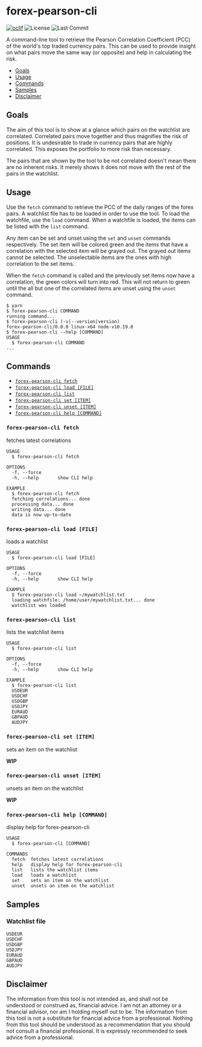 # forex-pearson-cli

[![oclif](https://img.shields.io/badge/cli-oclif-brightgreen.svg)](https://oclif.io) ![License](https://img.shields.io/github/license/shyrwinsia/forex-pearson-cli) ![Last Commit](https://img.shields.io/github/last-commit/shyrwinsia/forex-pearson-cli)

A command-line tool to retrieve the Pearson Correlation Coefficient (PCC) of the world's top traded currency pairs. This can be used to provide insight on what pairs move the same way (or opposite) and help in calculating the risk.

<!-- toc -->
* [Goals](#goals)
* [Usage](#usage)
* [Commands](#commands)
* [Samples](#samples)
* [Disclaimer](#disclaimer) 
<!-- tocstop -->
## Goals
The aim of this tool is to show at a glance which pairs on the watchlist are correlated. Correlated pairs move together and thus magnifies the risk of positions. It is undesirable to trade in currency pairs that are highly correlated. This exposes the portfolio to more risk than necessary. 

The pairs that are shown by the tool to be not correlated doesn't mean there are no inherent risks. It merely shows it does not move with the rest of the pairs in the watchlist.

## Usage
Use the `fetch` command to retrieve the PCC of the daily ranges of the forex pairs. A watchlist file has to be loaded in order to use the tool. To load the watchfile, use the `load` command. When a watchfile is loaded, the items can be listed with the `list` command.

Any item can be set and unset using the `set` and `unset` commands respectively. The set item will be colored green and the items that have a correlation with the selected item will be grayed out. The grayed out items cannot be selected. The unselectable items are the ones with high correlation to the set items.

When the `fetch` command is called and the previously set items now have a correlation, the green colors will turn into red. This will not return to green until the all but one of the correlated items are unset using the `unset` command.
<!-- usage -->
```sh-session
$ yarn
$ forex-pearson-cli COMMAND
running command...
$ forex-pearson-cli (-v|--version|version)
forex-pearson-cli/0.0.0 linux-x64 node-v10.19.0
$ forex-pearson-cli --help [COMMAND]
USAGE
  $ forex-pearson-cli COMMAND
...
```
<!-- usagestop -->
## Commands
<!-- commands -->
* [`forex-pearson-cli fetch`](#forex-pearson-cli-fetch)
* [`forex-pearson-cli load [FILE]`](#forex-pearson-cli-load-file)
* [`forex-pearson-cli list`](#forex-pearson-cli-list)
* [`forex-pearson-cli set [ITEM]`](#forex-pearson-cli-set-item)
* [`forex-pearson-cli unset [ITEM]`](#forex-pearson-cli-unset-item)
* [`forex-pearson-cli help [COMMAND]`](#forex-pearson-cli-help-command)

### `forex-pearson-cli fetch`

fetches latest correlations

```
USAGE
  $ forex-pearson-cli fetch

OPTIONS
  -f, --force
  -h, --help       show CLI help

EXAMPLE
  $ forex-pearson-cli fetch
  fetching correlations... done
  processing data... done
  writing data... done
  data is now up-to-date
```

### `forex-pearson-cli load [FILE]`

loads a watchlist

```
USAGE
  $ forex-pearson-cli load [FILE]

OPTIONS
  -f, --force
  -h, --help       show CLI help

EXAMPLE
  $ forex-pearson-cli load ~/mywatchlist.txt
  loading watchfile: /home/user/mywatchlist.txt... done
  watchlist was loaded
```

### `forex-pearson-cli list`

lists the watchlist items

```
USAGE
  $ forex-pearson-cli list

OPTIONS
  -f, --force
  -h, --help       show CLI help

EXAMPLE
  $ forex-pearson-cli list
  USDEUR
  USDCHF
  USDGBP
  USDJPY
  EURAUD
  GBPAUD
  AUDJPY
```

### `forex-pearson-cli set [ITEM]`

sets an item on the watchlist

**WIP**


### `forex-pearson-cli unset [ITEM]`

unsets an item on the watchlist

**WIP**


### `forex-pearson-cli help [COMMAND]`

display help for forex-pearson-cli

```
USAGE
  $ forex-pearson-cli [COMMAND]

COMMANDS
  fetch  fetches latest correlations
  help   display help for forex-pearson-cli
  list   lists the watchlist items
  load   loads a watchlist
  set    sets an item on the watchlist
  unset  unsets an item on the watchlist
```
<!-- commandsstop -->
## Samples
### Watchlist file
```
USDEUR
USDCHF
USDGBP
USDJPY
EURAUD
GBPAUD
AUDJPY
```
## Disclaimer
The information from this tool is not intended as, and shall not be understood or construed as, financial advice. I am not an attorney or a financial advisor, nor am I holding myself out to be. The information from this tool is not a substitute for financial advice from a professional. Nothing from this tool should be understood as a recommendation that you should not consult a financial professional. It is expressly recommended to seek advice from a professional.
